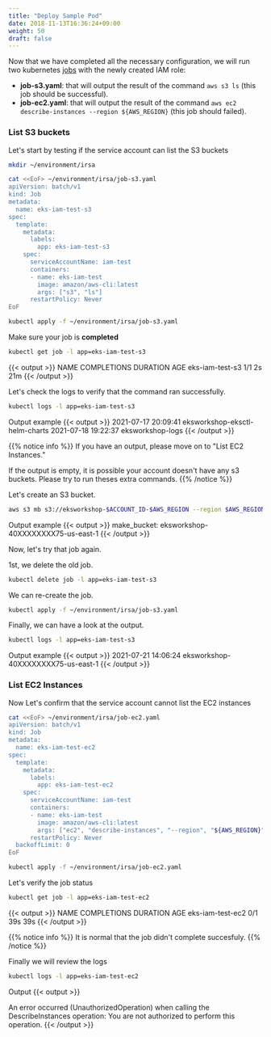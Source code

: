 ```yaml
---
title: "Deploy Sample Pod"
date: 2018-11-13T16:36:24+09:00
weight: 50
draft: false
---
```


Now that we have completed all the necessary configuration, we will run two kubernetes [jobs](https://kubernetes.io/docs/concepts/workloads/controllers/job/) with the newly created IAM role:

* **job-s3.yaml**: that will output the result of the command `aws s3 ls` (this job should be successful).
* **job-ec2.yaml**: that will output the result of the command `aws ec2 describe-instances --region ${AWS_REGION}` (this job should failed).

### List S3 buckets

Let's start by testing if the service account can list the S3 buckets

```bash
mkdir ~/environment/irsa

cat <<EoF> ~/environment/irsa/job-s3.yaml
apiVersion: batch/v1
kind: Job
metadata:
  name: eks-iam-test-s3
spec:
  template:
    metadata:
      labels:
        app: eks-iam-test-s3
    spec:
      serviceAccountName: iam-test
      containers:
      - name: eks-iam-test
        image: amazon/aws-cli:latest
        args: ["s3", "ls"]
      restartPolicy: Never
EoF

kubectl apply -f ~/environment/irsa/job-s3.yaml
```

Make sure your job  is **completed**

```bash
kubectl get job -l app=eks-iam-test-s3
```

{{< output >}}
NAME              COMPLETIONS   DURATION   AGE
eks-iam-test-s3   1/1           2s         21m
{{< /output >}}

Let's check the logs to verify that the command ran successfully.

```bash
kubectl logs -l app=eks-iam-test-s3
```

Output example
{{< output >}}
2021-07-17 20:09:41 eksworkshop-eksctl-helm-charts
2021-07-18 19:22:37 eksworkshop-logs
{{< /output >}}

{{% notice info %}}
If you have an output, please move on to "List EC2 Instances."

If the output is empty, it is possible your account doesn't have any s3 buckets.
Please try to run theses extra commands.
{{% /notice %}}

Let's create an S3 bucket.

```bash
aws s3 mb s3://eksworkshop-$ACCOUNT_ID-$AWS_REGION --region $AWS_REGION
```

Output example
{{< output >}}
make_bucket: eksworkshop-40XXXXXXXX75-us-east-1
{{< /output >}}

Now, let's try that job again.

1st, we delete the old job.
```bash
kubectl delete job -l app=eks-iam-test-s3
```

We can re-create the job.
```bash
kubectl apply -f ~/environment/irsa/job-s3.yaml
```

Finally, we can have a look at the output.
```bash
kubectl logs -l app=eks-iam-test-s3
```

Output example
{{< output >}}
2021-07-21 14:06:24 eksworkshop-40XXXXXXXX75-us-east-1
{{< /output >}}



### List EC2 Instances

Now Let's confirm that the service account cannot list the EC2 instances

```bash
cat <<EoF> ~/environment/irsa/job-ec2.yaml
apiVersion: batch/v1
kind: Job
metadata:
  name: eks-iam-test-ec2
spec:
  template:
    metadata:
      labels:
        app: eks-iam-test-ec2
    spec:
      serviceAccountName: iam-test
      containers:
      - name: eks-iam-test
        image: amazon/aws-cli:latest
        args: ["ec2", "describe-instances", "--region", "${AWS_REGION}"]
      restartPolicy: Never
  backoffLimit: 0
EoF

kubectl apply -f ~/environment/irsa/job-ec2.yaml
```

Let's verify the job status

```bash
kubectl get job -l app=eks-iam-test-ec2
```

{{< output >}}
NAME               COMPLETIONS   DURATION   AGE
eks-iam-test-ec2   0/1           39s        39s
{{< /output >}}

{{% notice info %}}
It is normal that the job didn't complete succesfuly.
{{% /notice %}}


Finally we will review the logs

```bash
kubectl logs -l app=eks-iam-test-ec2
```

Output
{{< output >}}

An error occurred (UnauthorizedOperation) when calling the DescribeInstances operation: You are not authorized to perform this operation.
{{< /output >}}


